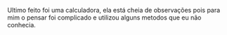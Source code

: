Ultimo feito foi uma calculadora, ela está cheia de observações pois para mim o pensar foi complicado e utilizou alguns metodos que eu não conhecia.
